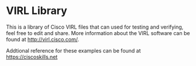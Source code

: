 # VIRL Library
This is a library of Cisco VIRL files that can used for testing and verifying, feel free to edit and share. More information about the VIRL software can be found at http://virl.cisco.com/.

Addtional reference for these examples can be found at https://ciscoskills.net
